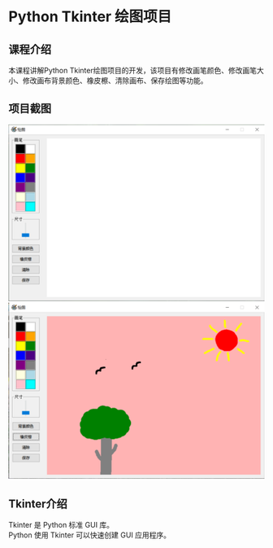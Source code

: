 # Python Tkinter 绘图项目

## 课程介绍

本课程讲解Python Tkinter绘图项目的开发，该项目有修改画笔颜色、修改画笔大小、修改画布背景颜色、橡皮檫、清除画布、保存绘图等功能。

## 项目截图

![项目截图1.png](项目截图1.png)
![项目截图2.png](项目截图2.png)

## Tkinter介绍

Tkinter 是 Python 标准 GUI 库。  
Python 使用 Tkinter 可以快速创建 GUI 应用程序。